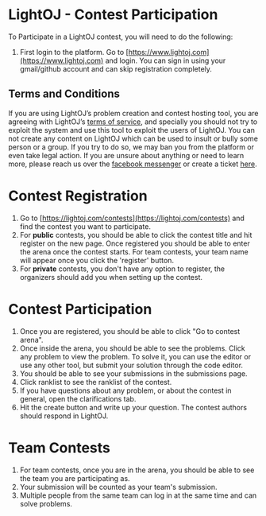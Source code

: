 # LightOJ - Contest Participation

To Participate in a LightOJ contest, you will need to do the following:


1. First login to the platform. Go to [https://www.lightoj.com](https://www.lightoj.com) and login. You can sign in using your gmail/github account and can skip registration completely.

## Terms and Conditions

If you are using LightOJ’s problem creation and contest hosting tool, you are agreeing with LightOJ’s [terms of service](https://github.com/lightoj-dev/privacy-policy/blob/master/terms-of-service.md), and specially you should not try to exploit the system and use this tool to exploit the users of LightOJ. You can not create any content on LightOJ which can be used to insult or bully some person or a group. If you try to do so, we may ban you from the platform or even take legal action. If you are unsure about anything or need to learn more, please reach us over the [facebook messenger](https://m.me/lightoj) or create a ticket [here](https://github.com/lightoj-dev/bugs-and-features/issues).


# Contest Registration

1. Go to [https://lightoj.com/contests](https://lightoj.com/contests) and find the contest you want to participate.
2. For **public** contests, you should be able to click the contest title and hit register on the new page. Once registered you should be able to enter the arena once the contest starts. For team contests, your team name will appear once you click the 'register' button.
3. For **private** contests, you don't have any option to register, the organizers should add you when setting up the contest.

# Contest Participation

1. Once you are registered, you should be able to click "Go to contest arena".
2. Once inside the arena, you should be able to see the problems. Click any problem to view the problem. To solve it, you can use the editor or use any other tool, but submit your solution through the code editor.
3. You should be able to see your submissions in the submissions page.
4. Click ranklist to see the ranklist of the contest.
5. If you have questions about any problem, or about the contest in general, open the clarifications tab.
6. Hit the create button and write up your question. The contest authors should respond in LightOJ.

# Team Contests

1. For team contests, once you are in the arena, you should be able to see the team you are participating as.
2. Your submission will be counted as your team's submission.
3. Multiple people from the same team can log in at the same time and can solve problems.
